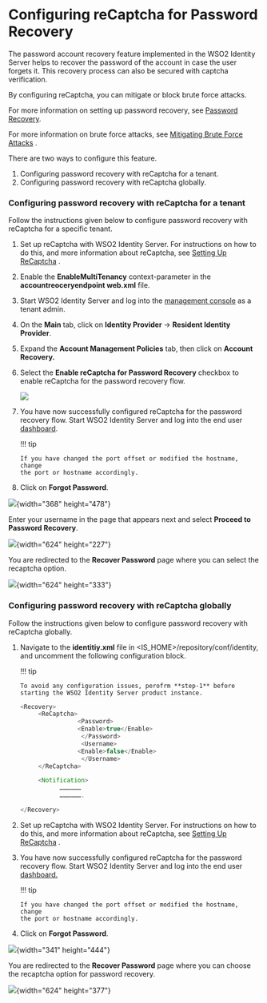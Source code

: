 # Configuring reCaptcha for Password Recovery

The password account recovery feature implemented in the WSO2 Identity
Server helps to recover the password of the account in case the user
forgets it. This recovery process can also be secured with captcha
verification.

By configuring reCaptcha, you can mitigate or block brute force attacks.

For more information on setting up password recovery, see [Password
Recovery](https://docs.wso2.com/display/IS570/Username+Recovery).

For more information on brute force attacks, see [Mitigating Brute Force
Attacks](https://docs.wso2.com/display/IS550/Mitigating+Brute+Force+Attacks)
.

There are two ways to configure this feature.

1.  Configuring password recovery with reCaptcha for a tenant.
2.  Configuring password recovery with reCaptcha globally.

### Configuring password recovery with reCaptcha for a tenant

Follow the instructions given below to configure password recovery with
reCaptcha for a specific tenant.

1.  Set up reCaptcha with WSO2 Identity Server. For instructions on how
    to do this, and more information about reCaptcha, see [Setting Up
    ReCaptcha](https://docs.wso2.com/display/IS530/Setting+Up+ReCaptcha)
    .

2.  Enable the **EnableMultiTenancy** context-parameter in the
    **accountreoceryendpoint web.xml** file.

3.  Start WSO2 Identity Server and log into the [management
    console](https://localhost:9443/carbon/admin/login.jsp) as a tenant
    admin.

4.  On the **Main** tab, click on **Identity Provider** → **Resident
    Identity Provider**.

5.  Expand the **Account Management Policies** tab, then click on
    **Account Recovery.**

6.  Select the **Enable reCaptcha for Password Recovery** checkbox to
    enable reCaptcha for the password recovery flow.

    ![](https://lh3.googleusercontent.com/05TXlVbtJUx0TjtgKpp9xcLCKlJrScQQJZcUPbQxZTyPclSyX1s63gkz2MpEy7MXCYqceCjSPu2lVxeWKlHrVLkZu0rDB0c1AXPP92AwgiYs_T3vPamx5GDffaPeZHB57ijXlKrY) 

7.  You have now successfully configured reCaptcha for the password
    recovery flow. Start WSO2 Identity Server and log into the end user
    [dashboard](https://localhost:9443/dashboard).

    !!! tip
    
        If you have changed the port offset or modified the hostname, change
        the port or hostname accordingly.
    

8.  Click on **Forgot Password**.

![](https://lh6.googleusercontent.com/W3hrI3O5Gb_VSEzNvBTw5PBKmvc8VIcS1toWSKsq3UqKo0zKGwUFLH4NpOR5U47iNivK8YxVxaJ-8G6wVumznKN4-sfc8CNjLSJ9zyZNPbFFW1_Sc8-BrZl4phqZ4GcPH-yROtuC){width="368"
height="478"}

  

Enter your username in the page that appears next and select **Proceed
to Password Recovery**.

![](https://lh3.googleusercontent.com/ppE9_Zzy0aBMxvY-m4TN99rgvrF_Fm8fu0ilJcC_n1v4Tq-iPkzwyWzRwBgMggpNiraFZyQYXIg3DEvyiJq_0VM_T_kG_Kigtm5anp4PUnwHjOLtiwfQmSWOlYI-LlUbpBjhjIAG){width="624"
height="227"}

  

You are redirected to the **Recover Password** page where you can select
the recaptcha option.

![](https://lh6.googleusercontent.com/FRpXHuLpTwsPKIUIOCeR_31HxqS8xpCJS5T9Am-MzeooRpAGHHdp9HX9GG-XBcoppIW-zeAta11_Ejo2WFpVhcIDdJ0UzqIpd9uiEvuNVFKzPyc3Zq5QNBs2580wnd4wyjpuJgbG){width="624"
height="333"}

### Configuring password recovery with reCaptcha globally

Follow the instructions given below to configure password recovery with
reCaptcha globally.  

1.  Navigate to the **identitiy.xml** file in
    \<IS\_HOME\>/repository/conf/identity, and uncomment the following
    configuration block.

    !!! tip
    
        To avoid any configuration issues, perofrm **step-1** before
        starting the WSO2 Identity Server product instance.
    

    ``` java
    <Recovery>
         <ReCaptcha>
                    <Password>
                    <Enable>true</Enable>
                     </Password>
                     <Username>
                    <Enable>false</Enable>
                     </Username>
         </ReCaptcha>

         <Notification>
               ………………
               ……………….

    </Recovery>
    ```

2.  Set up reCaptcha with WSO2 Identity Server. For instructions on how
    to do this, and more information about reCaptcha, see [Setting Up
    ReCaptcha](https://docs.wso2.com/display/IS550/Setting+Up+ReCaptcha)
    .

3.  You have now successfully configured reCaptcha for the password
    recovery flow. Start WSO2 Identity Server and log into the end user
    [dashboard.](https://localhost:9443/dashboard)  

    !!! tip
    
        If you have changed the port offset or modified the hostname, change
        the port or hostname accordingly.
    

4.  Click on **Forgot Password**.

![](https://lh6.googleusercontent.com/W3hrI3O5Gb_VSEzNvBTw5PBKmvc8VIcS1toWSKsq3UqKo0zKGwUFLH4NpOR5U47iNivK8YxVxaJ-8G6wVumznKN4-sfc8CNjLSJ9zyZNPbFFW1_Sc8-BrZl4phqZ4GcPH-yROtuC){width="341"
height="444"}

You are redirected to the **Recover Password** page where you can choose
the recaptcha option for password recovery.

![](https://lh5.googleusercontent.com/IR5qEpiMKOkVTwaTa1X-kzNCojR_tqEE8P8vuVIr56WoNhv9_IBCjO8V3H9IvDnFycqfHM0n9DXOfYeJLH_0TA5ZCmzuxH6ZHc1bnSXbiPIIyCrwWCSYOGaUVbySJZNLMxI75s3L){width="624"
height="377"}

  
